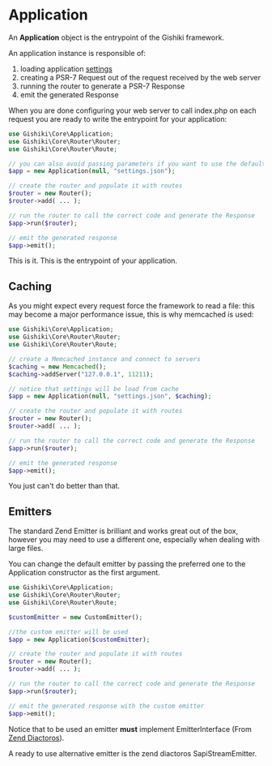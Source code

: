 # Application
An __Application__ object is the entrypoint of the Gishiki framework.

An application instance is responsible of:
   1. loading application [settings](configuration.md)
   1. creating a PSR-7 Request out of the request received by the web server
   1. running the router to generate a PSR-7 Response
   1. emit the generated Response
   
When you are done configuring your web server to call index.php on each request you are
ready to write the entrypoint for your application:

```php
use Gishiki\Core\Application;
use Gishiki\Core\Router\Router;
use Gishiki\Core\Router\Route;

// you can also avoid passing parameters if you want to use the default configuration file (settings.json)
$app = new Application(null, "settings.json");

// create the router and populate it with routes
$router = new Router();
$router->add( ... );

// run the router to call the correct code and generate the Response
$app->run($router);

// emit the generated response
$app->emit();
```

This is it. This is the entrypoint of your application.

## Caching
As you might expect every request force the framework to read a file: this may become
a major performance issue, this is why memcached is used:

```php
use Gishiki\Core\Application;
use Gishiki\Core\Router\Router;
use Gishiki\Core\Router\Route;

// create a Memcached instance and connect to servers
$caching = new Memcached();
$caching->addServer("127.0.0.1", 11211);

// notice that settings will be load from cache
$app = new Application(null, "settings.json", $caching);

// create the router and populate it with routes
$router = new Router();
$router->add( ... );

// run the router to call the correct code and generate the Response
$app->run($router);

// emit the generated response
$app->emit();
```

You just can't do better than that.

## Emitters
The standard Zend Emitter is brilliant and works great out of the box, however you may need
to use a different one, especially when dealing with large files.

You can change the default emitter by passing the preferred one to the Application constructor as the first argument.

```php
use Gishiki\Core\Application;
use Gishiki\Core\Router\Router;
use Gishiki\Core\Router\Route;

$customEmitter = new CustomEmitter();

//the custom emitter will be used
$app = new Application($customEmitter);

// create the router and populate it with routes
$router = new Router();
$router->add( ... );

// run the router to call the correct code and generate the Response
$app->run($router);

// emit the generated response with the custom emitter
$app->emit();
```

Notice that to be used an emitter __must__ implement EmitterInterface (From [Zend Diactoros](https://github.com/zendframework/zend-diactoros)).

A ready to use alternative emitter is the zend diactoros SapiStreamEmitter.